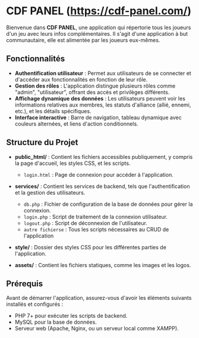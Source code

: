 # CDF PANEL (https://cdf-panel.com/)

Bienvenue dans **CDF PANEL**, une application qui répertorie tous les joueurs d'un jeu avec leurs infos complémentaires. Il s'agit d'une application à but communautaire, elle est alimentée par les joueurs eux-mêmes.

## Fonctionnalités

- **Authentification utilisateur** : Permet aux utilisateurs de se connecter et d'accéder aux fonctionnalités en fonction de leur rôle.
- **Gestion des rôles** : L'application distingue plusieurs rôles comme "admin", "utilisateur", offrant des accès et privilèges différents.
- **Affichage dynamique des données** : Les utilisateurs peuvent voir les informations relatives aux membres, les statuts d'alliance (allié, ennemi, etc.), et les détails spécifiques.
- **Interface interactive** : Barre de navigation, tableau dynamique avec couleurs alternées, et liens d'action conditionnels.

## Structure du Projet

- **public_html/** : Contient les fichiers accessibles publiquement, y compris la page d'accueil, les styles CSS, et les scripts.
  - `login.html` : Page de connexion pour accéder à l'application.
- **services/** : Contient les services de backend, tels que l'authentification et la gestion des utilisateurs.
  - `db.php` : Fichier de configuration de la base de données pour gérer la connexion.
  - `login.php` : Script de traitement de la connexion utilisateur.
  - `logout.php` : Script de déconnexion de l'utilisateur.
  - `autre fichierse` : Tous les scripts nécessaires au CRUD de l'application
- **style/** : Dossier des styles CSS pour les différentes parties de l'application.

- **assets/** : Contient les fichiers statiques, comme les images et les logos.

## Prérequis

Avant de démarrer l'application, assurez-vous d'avoir les éléments suivants installés et configurés :

- PHP 7+ pour exécuter les scripts de backend.
- MySQL pour la base de données.
- Serveur web (Apache, Nginx, ou un serveur local comme XAMPP).

